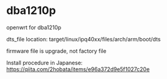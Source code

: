 # dba1210p

openwrt for dba1210p

dts_file location: target/linux/ipq40xx/files/arch/arm/boot/dts

firmware file is upgrade, not factory file

Install procedure in Japanese:
https://qiita.com/2hobata/items/e96a372d9e5f1027c20e
